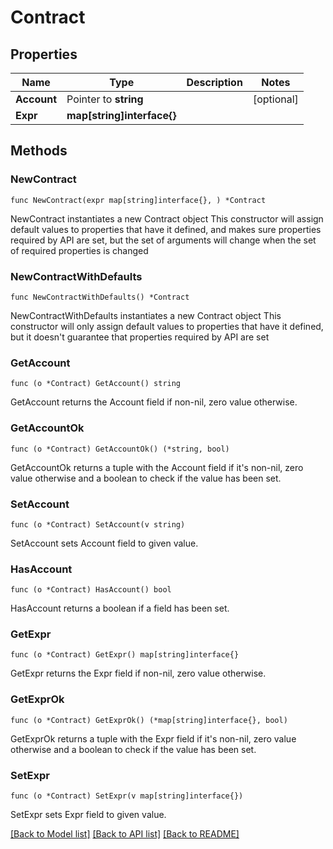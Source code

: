 # Contract

## Properties

Name | Type | Description | Notes
------------ | ------------- | ------------- | -------------
**Account** | Pointer to **string** |  | [optional]
**Expr** | **map[string]interface{}** |  |

## Methods

### NewContract

`func NewContract(expr map[string]interface{}, ) *Contract`

NewContract instantiates a new Contract object
This constructor will assign default values to properties that have it defined,
and makes sure properties required by API are set, but the set of arguments
will change when the set of required properties is changed

### NewContractWithDefaults

`func NewContractWithDefaults() *Contract`

NewContractWithDefaults instantiates a new Contract object
This constructor will only assign default values to properties that have it defined,
but it doesn't guarantee that properties required by API are set

### GetAccount

`func (o *Contract) GetAccount() string`

GetAccount returns the Account field if non-nil, zero value otherwise.

### GetAccountOk

`func (o *Contract) GetAccountOk() (*string, bool)`

GetAccountOk returns a tuple with the Account field if it's non-nil, zero value otherwise
and a boolean to check if the value has been set.

### SetAccount

`func (o *Contract) SetAccount(v string)`

SetAccount sets Account field to given value.

### HasAccount

`func (o *Contract) HasAccount() bool`

HasAccount returns a boolean if a field has been set.

### GetExpr

`func (o *Contract) GetExpr() map[string]interface{}`

GetExpr returns the Expr field if non-nil, zero value otherwise.

### GetExprOk

`func (o *Contract) GetExprOk() (*map[string]interface{}, bool)`

GetExprOk returns a tuple with the Expr field if it's non-nil, zero value otherwise
and a boolean to check if the value has been set.

### SetExpr

`func (o *Contract) SetExpr(v map[string]interface{})`

SetExpr sets Expr field to given value.



[[Back to Model list]](../README.md#documentation-for-models) [[Back to API list]](../README.md#documentation-for-api-endpoints) [[Back to README]](../README.md)
